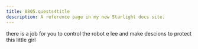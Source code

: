 ```yaml
---
title: 0805.quests4title
description: A reference page in my new Starlight docs site.
---
```

there is a job for you to control the robot e lee and make descions to protect this little girl

